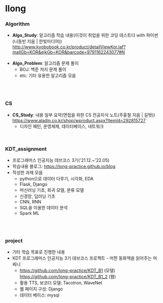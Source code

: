# llong

### Algorithm
- **Algo_Study**: 알고리즘 학습 내용(이것이 취업을 위한 코딩 테스트다 with 파이썬(나동빈 지음 | 한빛미디어))<br>
  http://www.kyobobook.co.kr/product/detailViewKor.laf?mallGb=KOR&ejkGb=KOR&barcode=9791162243077#N<br>
  <br>
- **Algo_Problem**: 알고리즘 문제 풀이<br>
  - BOJ: 백준 저지 문제 풀이
  - etc: 기타 유용한 알고리즘 모음<br>
<br>
<br>

### CS
- **CS_Study**: 내용 일부 요약(면접을 위한 CS 전공지식 노트(주홍철 지음 | 길벗))<br>
  https://www.aladin.co.kr/shop/wproduct.aspx?ItemId=292815727<br>
  - 디자인 패턴, 운영체제, 데이터베이스, 네트워크
<br>

### KDT_assignment
- 프로그래머스 인공지능 데브코스 3기('21.12.~'22.05)
- 학습내용 블로그: https://long-practice.github.io/blog
- 작성한 과제 모음
  - python으로 데이터 다루기, 시각화, EDA
  - Flask, Django <br>
  - 머신러닝 기초, 회귀 모델, 분류 모델
  - 신경망, 딥러닝 기초
  - CNN, RNN
  - SQL을 이용한 데이터 분석
  - Spark ML
<br>
<br>

### project
- 기타 학습 목표로 진행한 내용
- KDT 프로그래머스 인공지능 3기 데브코스 프로젝트 - 머찐 동화책을 읽어주는 머찌니
  - https://github.com/long-practice/KDT_B1 (모델) <br>
    https://github.com/long-practice/KDT_B1_2 (웹) 
  - 활용 TTS, 보코더 모델: Tacotron, WaveNet
  - 웹 페이지 구성: Django
  - 데이터 베이스: mysql
<br>
<br>
